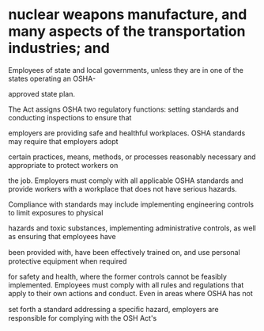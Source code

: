 # nuclear weapons manufacture, and many aspects of the transportation industries; and

Employees of state and local governments, unless they are in one of the states operating an OSHA-

approved state plan.

The Act assigns OSHA two regulatory functions: setting standards and conducting inspections to ensure that

employers are providing safe and healthful workplaces. OSHA standards may require that employers adopt

certain practices, means, methods, or processes reasonably necessary and appropriate to protect workers on

the job. Employers must comply with all applicable OSHA standards and provide workers with a workplace that does not have serious hazards.

Compliance with standards may include implementing engineering controls to limit exposures to physical

hazards and toxic substances, implementing administrative controls, as well as ensuring that employees have

been provided with, have been eﬀectively trained on, and use personal protective equipment when required

for safety and health, where the former controls cannot be feasibly implemented. Employees must comply with all rules and regulations that apply to their own actions and conduct. Even in areas where OSHA has not

set forth a standard addressing a speciﬁc hazard, employers are responsible for complying with the OSH Act's